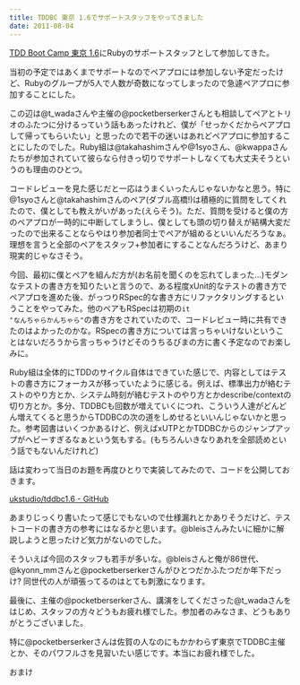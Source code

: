 ```yaml
---
title: TDDBC 東京 1.6でサポートスタッフをやってきました
date: 2011-08-04
---
```

<a href="http://www.zusaar.com/event/agZ6dXNhYXJyDQsSBUV2ZW50GPGlAww">TDD Boot Camp 東京 1.6</a>にRubyのサポートスタッフとして参加してきた。

当初の予定ではあくまでサポートなのでペアプロには参加しない予定だったけど、Rubyのグループが5人で人数が奇数になってしまったので急遽ペアプロに参加することにした。

この辺は@t_wadaさんや主催の@pocketberserkerさんとも相談してペアとトリオのふたつに分けるっていう話もあったけれど、僕が「せっかくだからペアプロして帰ってもらいたい」と思ったので若干の迷いはあれどペアプロに参加することにしたのでした。Ruby組は@takahashimさんや@1syoさん、@kwappaさんたちが参加されていて彼らなら付きっ切りでサポートしなくても大丈夫そうというのも理由のひとつ。

コードレビューを見た感じだと一応はうまくいったんじゃないかなと思う。特に@1syoさんと@takahashimさんのペア(ダブル高橋!)は積極的に質問をしてくれたので、僕としても教えがいがあった(えらそう)。ただ、質問を受けると僕の方のペアプロが一時的に中断してしまうし、僕としても頭の切り替えが結構大変だったので出来ることならやはり参加者同士でペアが組めるといいんだろうなぁ。理想を言うと全部のペアをスタッフ+参加者にすることなんだろうけど、あまり現実的じゃなさそう。

今回、最初に僕とペアを組んだ方が(お名前を聞くのを忘れてしまった...)モダンなテストの書き方を知りたいと言うので、ある程度xUnit的なテストの書き方でペアプロを進めた後、がっつりRSpec的な書き方にリファクタリングするということをやってみた。他のペアもRSpecは初期の<code>it "なんちゃらかんちゃら"</code>の書き方をされていたので、コードレビュー時に共有できたのはよかったのかな。RSpecの書き方については言っちゃいけないということはないだろうから言っちゃうけどそのうちるびまの方に書く予定なのでお楽しみに。

Ruby組は全体的にTDDのサイクル自体はできていた感じで、内容としてはテストの書き方にフォーカスが移っていたように感じる。例えば、標準出力が絡むテストのやり方とか、システム時刻が絡むテストのやり方とかdescribe/contextの切り方とか。多分、TDDBCも回数が増えていくにつれ、こういう人達がどんどん増えてくると思うからTDDBCの次の道をしめせるといいんじゃないかと思った。参考図書はいくつかあるけど、例えばxUTPとかTDDBCからのジャンプアップがヘビーすぎるなぁという気もする。(もちろんいきなりあれを全部読めという話でもないんだけれど)

話は変わって当日のお題を再度ひとりで実装してみたので、コードを公開しておきます。

<a href="https://github.com/ukstudio/tddbc1.6">ukstudio/tddbc1.6 - GitHub</a>

あまりじっくり書いたって感じでもないので仕様漏れとかありそうだけど、テストコードの書き方の参考にはなるかと思います。@bleisさんみたいに細かに解説しようと思ったけど気力がないのでした。

そういえば今回のスタッフも若手が多いな。@bleisさんと俺が86世代、@kyonn_mmさんと@pocketberserkerさんがひとつだかふたつだか年下だっけ? 同世代の人が頑張ってるのはとても刺激になります。

最後に、主催の@pocketberserkerさん、講演をしてくださった@t_wadaさんをはじめ、スタッフの方々どうもお疲れ様でした。参加者のみなさま、どうもありがとうございました。

特に@pocketberserkerさんは佐賀の人なのにもかかわらず東京でTDDBC主催とか、そのパワフルさを見習いたい感じです。本当にお疲れ様でした。

おまけ
<script src="https://gist.github.com/1124762.js"> </script>